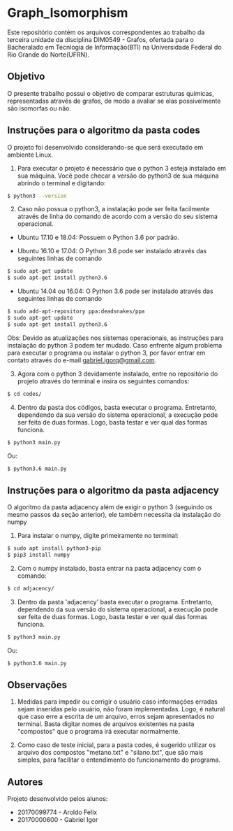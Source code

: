 # Graph_Isomorphism

Este repositório contém os arquivos correspondentes ao trabalho da terceira unidade da disciplina DIM0549 - Grafos, ofertada para o Bacheralado em Tecnlogia de Informação(BTI) na Universidade Federal do Rio Grande do Norte(UFRN).

## Objetivo

O presente trabalho possui o objetivo de comparar estruturas químicas, representadas através de grafos, de modo a avaliar se elas possivelmente são isomorfas ou não.

## Instruções para o algoritmo da pasta codes

O projeto foi desenvolvido considerando-se que será executado em ambiente Linux.

1. Para executar o projeto é necessário que o python 3 esteja instalado em sua máquina. Você pode checar a versão do python3 de sua máquina abrindo o terminal e digitando:
```bash
$ python3 --version
```
2. Caso não possua o python3, a instalação pode ser feita facilmente através de linha do comando de acordo com a versão do seu sistema operacional.

- Ubuntu 17.10 e 18.04: Possuem o Python 3.6 por padrão.

- Ubuntu 16.10 e 17.04: O Python 3.6 pode ser instalado através das seguintes linhas de comando
```bash
$ sudo apt-get update
$ sudo apt-get install python3.6
```

- Ubuntu 14.04 ou 16.04: O Python 3.6 pode ser instalado através das seguintes linhas de comando
```bash
$ sudo add-apt-repository ppa:deadsnakes/ppa
$ sudo apt-get update
$ sudo apt-get install python3.6
```

Obs: Devido as atualizações nos sistemas operacionais, as instruções para instalação do python 3 podem ter mudado. Caso enfrente algum problema para executar o programa ou instalar o python 3, por favor entrar em contato através do e-mail gabriel.igorq@gmail.com.

3. Agora com o python 3 devidamente instalado, entre no repositório do projeto através do terminal e insira os seguintes comandos:
```bash
$ cd codes/
```
4. Dentro da pasta dos códigos, basta executar o programa. Entretanto, dependendo da sua versão do sistema operacional, a execução pode ser feita de duas formas. Logo, basta testar e ver qual das formas funciona.
```bash
$ python3 main.py
```
Ou:
```bash
$ python3.6 main.py
```

## Instruções para o algoritmo da pasta adjacency

O algoritmo da pasta adjacency além de exigir o python 3 (seguindo os mesmo passos da seção anterior), ele também necessita da instalação do numpy

1. Para instalar o numpy, digite primeiramente no terminal:
```bash
$ sudo apt install python3-pip
$ pip3 install numpy
```

2. Com o numpy instalado, basta entrar na pasta adjacency com o comando:
```bash
$ cd adjacency/
```

3. Dentro da pasta 'adjacency' basta executar o programa. Entretanto, dependendo da sua versão do sistema operacional, a execução pode ser feita de duas formas. Logo, basta testar e ver qual das formas funciona.
```bash
$ python3 main.py
```
Ou:
```bash
$ python3.6 main.py
```

## Observações

1. Medidas para impedir ou corrigir o usuário caso informações erradas sejam inseridas pelo usuário, não foram implementadas. Logo, é natural que caso erre a escrita de um arquivo, erros sejam apresentados no terminal. Basta digitar nomes de arquivos existentes na pasta "compostos" que o programa irá executar normalmente.

2. Como caso de teste inicial, para a pasta codes, é sugerido utilizar os arquivo dos compostos "metano.txt" e "silano.txt", que são mais simples, para facilitar o entendimento do funcionamento do programa.


## Autores

Projeto desenvolvido pelos alunos:

- 20170099774 - Aroldo Felix
- 20170000600 - Gabriel Igor